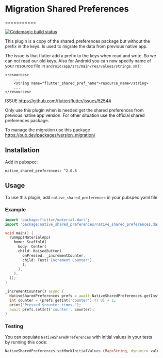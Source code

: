 # Migration Shared Preferences
===========

[![Codemagic build status](https://api.codemagic.io/apps/5e725e3a4ee7f400125dc26f/5e725e3a4ee7f400125dc26e/status_badge.svg)](https://codemagic.io/apps/5e725e3a4ee7f400125dc26f/5e725e3a4ee7f400125dc26e/latest_build)

This plugin is a copy of the shared_preferences package but without the prefix in the keys. Is used to migrate the data from previous native app.

The issue is that flutter add a prefix to the keys when read and write. So we can not read our old keys.
Also for Android you can now specify name of your resource file in `android/app/src/main/res/values/strings.xml`:

```
<resources>
    ...
    <string name="flutter_shared_pref_name">resource_name</string>
    ...
</resources>

```

ISSUE
https://github.com/flutter/flutter/issues/52544

Only use this plugin when is needed get the shared preferences from previous native app version. For other situation use the official shared preferences package.

To manage the migration use this package https://pub.dev/packages/version_migration/


## Installation

Add in pubspec:

```
native_shared_preferences: ^2.0.8
```

## Usage
To use this plugin, add `native_shared_preferences` in your pubspec.yaml file

### Example

``` dart
import 'package:flutter/material.dart';
import 'package:native_shared_preferences/native_shared_preferences.dart';

void main() {
  runApp(MaterialApp(
    home: Scaffold(
      body: Center(
      child: RaisedButton(
        onPressed: _incrementCounter,
        child: Text('Increment Counter'),
        ),
      ),
    ),
  ));
}

_incrementCounter() async {
  NativeSharedPreferences prefs = await NativeSharedPreferences.getInstance();
  int counter = (prefs.getInt('counter') ?? 0) + 1;
  print('Pressed $counter times.');
  await prefs.setInt('counter', counter);
}
```

### Testing

You can populate `NativeSharedPreferences` with initial values in your tests by running this code:

```dart
NativeSharedPreferences.setMockInitialValues (Map<String, dynamic> values);
```